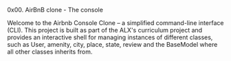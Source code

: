 0x00. AirBnB clone - The console

Welcome to the Airbnb Console Clone – a simplified command-line interface (CLI). This project is built as part of the ALX's curriculum project and provides an interactive shell for managing instances of different classes, such as User, amenity, city, place, state, review and the BaseModel where all other classes inherits from.
